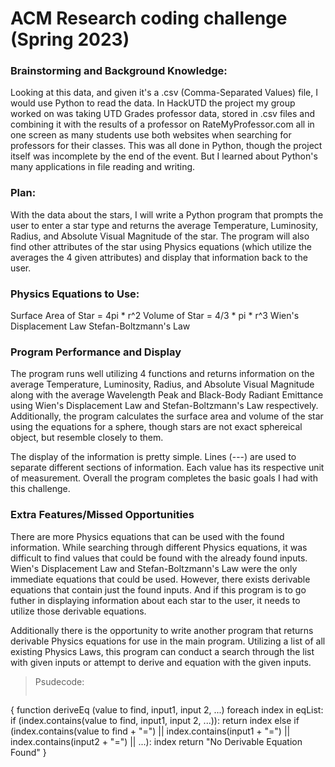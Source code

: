 # ACM Research coding challenge (Spring 2023)

### Brainstorming and Background Knowledge:
Looking at this data, and given it's a .csv (Comma-Separated Values) file, I would use Python to read the data. In HackUTD the project my group worked on was taking
UTD Grades professor data, stored in .csv files and combining it with the results of a professor on RateMyProfessor.com all in one screen as many students use both
websites when searching for professors for their classes. This was all done in Python, though the project itself was incomplete by the end of the event. But I learned
about Python's many applications in file reading and writing.

### Plan:
With the data about the stars, I will write a Python program that prompts the user to enter a star type and returns the average Temperature, Luminosity, Radius, and
Absolute Visual Magnitude of the star. The program will also find other attributes of the star using Physics equations (which utilize the averages the 4 given attributes) and display that information back to the user.

### Physics Equations to Use:
Surface Area of Star = 4pi * r^2
Volume of Star = 4/3 * pi * r^3
Wien's Displacement Law
Stefan-Boltzmann's Law

### Program Performance and Display
The program runs well utilizing 4 functions and returns information on the average Temperature, Luminosity, Radius, and Absolute Visual Magnitude along with the average
Wavelength Peak and Black-Body Radiant Emittance using Wien's Displacement Law and Stefan-Boltzmann's Law respectively. Additionally, the program calculates the surface
area and volume of the star using the equations for a sphere, though stars are not exact sphereical object, but resemble closely to them.

The display of the information is pretty simple. Lines (---) are used to separate different sections of information. Each value has its respective unit of measurement.
Overall the program completes the basic goals I had with this challenge.

### Extra Features/Missed Opportunities
There are more Physics equations that can be used with the found information. While searching through different Physics equations, it was difficult to find values that
could be found with the already found inputs. Wien's Displacement Law and Stefan-Boltzmann's Law were the only immediate equations that could be used. However, there
exists derivable equations that contain just the found inputs. And if this program is to go futher in displaying information about each star to the user, it needs to
utilize those derivable equations.

Additionally there is the opportunity to write another program that returns derivable Physics equations for use in the main program. Utilizing a list of all existing
Physics Laws, this program can conduct a search through the list with given inputs or attempt to derive and equation with the given inputs.

>Psudecode:
>```
{
    function deriveEq (value to find, input1, input 2, ...)
	foreach index in eqList:
		if (index.contains(value to find, input1, input 2, ...)):
			return index
		else if (index.contains(value to find + "=") || index.contains(input1 + "=") || index.contains(input2 + "=") || ...):
			index
	return "No Derivable Equation Found"
}
```
